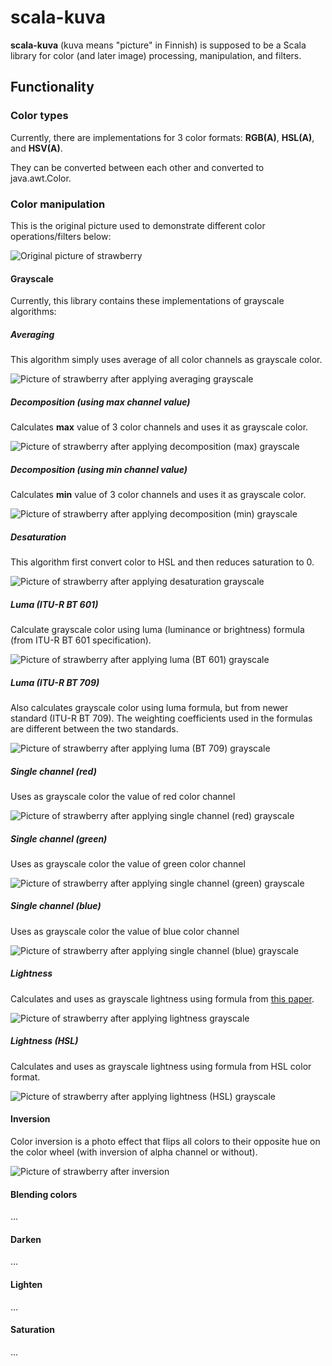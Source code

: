 # scala-kuva

**scala-kuva** (kuva means "picture" in Finnish) is supposed to be a Scala library for color (and later image)
processing, manipulation, and filters.

## Functionality

### Color types

Currently, there are implementations for 3 color formats: **RGB(A)**, **HSL(A)**, and **HSV(A)**.

They can be converted between each other and converted to java.awt.Color.

### Color manipulation

This is the original picture used to demonstrate different color operations/filters below:

![Original picture of strawberry](src/main/resources/source/strawberry.png)

#### Grayscale

Currently, this library contains these implementations of grayscale algorithms:

##### Averaging

This algorithm simply uses average of all color channels as grayscale color.

![Picture of strawberry after applying averaging grayscale](src/main/resources/result/grayscale_averaging_strawberry.png)

##### Decomposition (using max channel value)

Calculates **max** value of 3 color channels and uses it as grayscale color.

![Picture of strawberry after applying decomposition (max) grayscale](src/main/resources/result/grayscale_decomposition_max_strawberry.png)

##### Decomposition (using min channel value)

Calculates **min** value of 3 color channels and uses it as grayscale color.

![Picture of strawberry after applying decomposition (min) grayscale](src/main/resources/result/grayscale_decomposition_min_strawberry.png)

##### Desaturation

This algorithm first convert color to HSL and then reduces saturation to 0.

![Picture of strawberry after applying desaturation grayscale](src/main/resources/result/grayscale_desaturation_strawberry.png)

##### Luma (ITU-R BT 601)

Calculate grayscale color using luma (luminance or brightness) formula (from ITU-R BT 601 specification).

![Picture of strawberry after applying luma (BT 601) grayscale](src/main/resources/result/grayscale_luma_bt601_strawberry.png)

##### Luma (ITU-R BT 709)

Also calculates grayscale color using luma formula, but from newer standard (ITU-R BT 709).
The weighting coefficients used in the formulas are different between the two standards.

![Picture of strawberry after applying luma (BT 709) grayscale](src/main/resources/result/grayscale_luma_bt709_strawberry.png)

##### Single channel (red)

Uses as grayscale color the value of red color channel

![Picture of strawberry after applying single channel (red) grayscale](src/main/resources/result/grayscale_single_color_channel_red_strawberry.png)

##### Single channel (green)

Uses as grayscale color the value of green color channel

![Picture of strawberry after applying single channel (green) grayscale](src/main/resources/result/grayscale_single_color_channel_green_strawberry.png)

##### Single channel (blue)

Uses as grayscale color the value of blue color channel

![Picture of strawberry after applying single channel (blue) grayscale](src/main/resources/result/grayscale_single_color_channel_blue_strawberry.png)

##### Lightness

Calculates and uses as grayscale lightness using formula from [this paper](https://www.academia.edu/13506981).

![Picture of strawberry after applying lightness grayscale](src/main/resources/result/grayscale_lightness_strawberry.png)

##### Lightness (HSL)

Calculates and uses as grayscale lightness using formula from HSL color format.

![Picture of strawberry after applying lightness (HSL) grayscale](src/main/resources/result/grayscale_lightness_hsl_strawberry.png)

#### Inversion

Color inversion is a photo effect that flips all colors to their opposite hue on the color wheel (with inversion of
alpha channel or without).

![Picture of strawberry after inversion](src/main/resources/result/color_inversion_strawberry.png)

#### Blending colors

...

#### Darken

...

#### Lighten

...

#### Saturation

...
